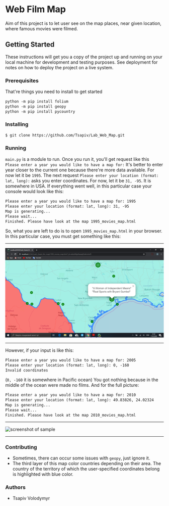 Web Film Map
==========================
Aim of this project is to let user see on the map places, near given location, where famous movies were filmed.
## Getting Started
These instructions will get you a copy of the project up and running on your local machine for development and testing purposes. See deployment for notes on how to deploy the project on a live system.
### Prerequisites
That're things you need to install to get started

    python -m pip install folium
    python -m pip install geopy
    python -m pip install pycountry
### Installing

    $ git clone https://github.com/Tsapiv/Lab_Web_Map.git
### Running
`main.py` is a module to run. Once you run it, you'll get request like this `Please enter a year you would like to have a map for:`
It's better to enter year closer to the current one because there're more data available. For now let it be `1995`.
The next request `Please enter your location (format: lat, long):` asks you enter coordinates.
For now, let it be `31, -95`. It is somewhere in USA. If everything went well, in this particular case your console would look like this:

    Please enter a year you would like to have a map for: 1995
    Please enter your location (format: lat, long): 31, -95
    Map is generating...
    Please wait...
    Finished. Please have look at the map 1995_movies_map.html
So, what you are left to do is to open `1995_movies_map.html` in your browser.
In this particular case, you must get something like this:
***
![screenshot of sample](https://github.com/Tsapiv/Lab_Web_Map/blob/master/examples/map_example_1.png)
***
However, if your input is like this:

    Please enter a year you would like to have a map for: 2005
    Please enter your location (format: lat, long): 0, -160
    Invalid coordinates
(`0, -160` it is somewhere in Pacific ocean) You got nothing because
in the middle of the ocean were made no films.
And for the full picture:

    Please enter a year you would like to have a map for: 2010
    Please enter your location (format: lat, long): 49.83826, 24.02324
    Map is generating...
    Please wait...
    Finished. Please have look at the map 2010_movies_map.html
***
![screenshot of sample](http://webdesign.ru.net/images/Heydon_min.jpg)
***
### Contributing
* Sometimes, there can occur some issues with `geopy`, just ignore it.
* The third layer of this map color countries depending on their area. The country of the territory of which the user-specified coordinates belong is highlighted with blue color.
### Authors
* Tsapiv Volodymyr

